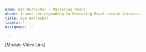 ```yaml
---
name: ES6 Refresher - Mastering React
about: Issues corresponding to Mastering React course lectures.
title: ES6 Refresher
labels: ''
assignees: ''

---
```


[Module Video Link]
